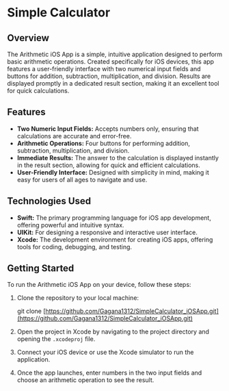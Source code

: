 # Simple Calculator 

## Overview
The Arithmetic iOS App is a simple, intuitive application designed to perform basic arithmetic operations. Created specifically for iOS devices, this app features a user-friendly interface with two numerical input fields and buttons for addition, subtraction, multiplication, and division. Results are displayed promptly in a dedicated result section, making it an excellent tool for quick calculations.

## Features
- **Two Numeric Input Fields:** Accepts numbers only, ensuring that calculations are accurate and error-free.
- **Arithmetic Operations:** Four buttons for performing addition, subtraction, multiplication, and division.
- **Immediate Results:** The answer to the calculation is displayed instantly in the result section, allowing for quick and efficient calculations.
- **User-Friendly Interface:** Designed with simplicity in mind, making it easy for users of all ages to navigate and use.

## Technologies Used
- **Swift:** The primary programming language for iOS app development, offering powerful and intuitive syntax.
- **UIKit:** For designing a responsive and interactive user interface.
- **Xcode:** The development environment for creating iOS apps, offering tools for coding, debugging, and testing.

## Getting Started
To run the Arithmetic iOS App on your device, follow these steps:

1. Clone the repository to your local machine:

   git clone [https://github.com/Gagana1312/SimpleCalculator_iOSApp.git](https://github.com/Gagana1312/SimpleCalculator_iOSApp.git)
   
3. Open the project in Xcode by navigating to the project directory and opening the `.xcodeproj` file.
4. Connect your iOS device or use the Xcode simulator to run the application.
5. Once the app launches, enter numbers in the two input fields and choose an arithmetic operation to see the result.


